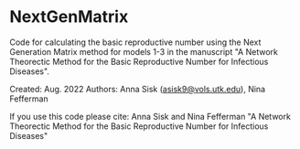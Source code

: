 # NextGenMatrix

Code for calculating the basic reproductive number using the Next Generation
Matrix method for models 1-3 in the manuscript "A Network Theorectic Method 
for the Basic Reproductive Number for Infectious Diseases".

Created: Aug. 2022
Authors: Anna Sisk (asisk9@vols.utk.edu), Nina Fefferman

If you use this code please cite: Anna Sisk and Nina Fefferman "A Network 
Theorectic Method for the Basic Reproductive Number for Infectious Diseases"
